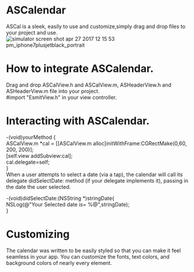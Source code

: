 # ASCalendar  
ASCal is a sleek, easily to use and customize,simply drag and drop files to your project and use.  
![simulator screen shot apr 27 2017 12 15 53 pm_iphone7plusjetblack_portrait](https://cloud.githubusercontent.com/assets/4947148/25479283/f546f4cc-2b61-11e7-9a7d-2a872637fc1b.png)
# How to integrate ASCalendar.  
Drag and drop ASCalView.h and ASCalView.m, ASHeaderView.h and ASHeaderView.m file into your project.  
#import "EsmitView.h" in your view controller.  
# Interacting with ASCalendar.  

-(void)yourMethod {  
  ASCalView.m *cal = [[ASCalView.m alloc]initWithFrame:CGRectMake(0,60, 200, 200)];  
    [self.view addSubview:cal];  
    cal.delegate=self;  
}  
When a user attempts to select a date (via a tap), the calendar will call its delegate didSelectDate: method (if your delegate implements it), passing in the date the user selected.   

-(void)didSelectDate:(NSString *)stringDate{  
    NSLog(@"Your Selected date is= %@",stringDate);  
} 

# Customizing
The calendar was written to be easily styled so that you can make it feel seamless in your app. You can customize the fonts, text colors, and background colors of nearly every element.

